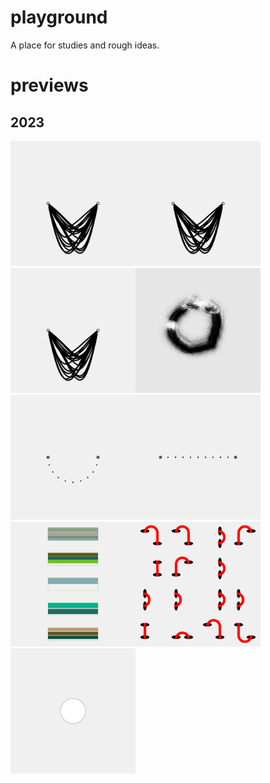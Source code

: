 # playground
A place for studies and rough ideas.  
# previews  
## 2023
<div style='display: flex; flex-wrap: wrap;'><a href='2402/'><img src='2402//outputs/01.png' height='200' width='200'></a>   <a href='2401/'><img src='2401//outputs/01.png' height='200' width='200'></a>   <a href='2306/'><img src='2306//outputs/01.png' height='200' width='200'></a>   <a href='2305/'><img src='2305//outputs/01.png' height='200' width='200'></a>   <a href='2304/'><img src='2304//outputs/01.png' height='200' width='200'></a>   <a href='2303/'><img src='2303//outputs/01.png' height='200' width='200'></a>   <a href='2302/'><img src='2302//outputs/01.png' height='200' width='200'></a>   <a href='2301/'><img src='2301//outputs/01.png' height='200' width='200'></a>   <a href='empty-example/'><img src='empty-example//outputs/01.png' height='200' width='200'></a>   </div>

